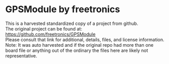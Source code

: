 
# GPSModule by freetronics  
This is a harvested standardized copy of a project from github.  
The original project can be found at:  
https://github.com/freetronics/GPSModule  
Please consult that link for additional, details, files, and license information.  
Note: It was auto harvested and if the original repo had more than one board file or anything out of the ordinary the files here are likely not representative.  
    